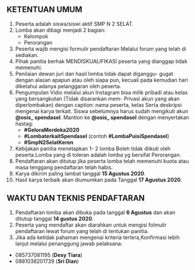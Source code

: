 ## KETENTUAN UMUM
1. Peserta adalah siswa/siswi aktif SMP N 2 SELAT.
2. Lomba akan dibagi menjadi 2 bagian:
    - Kelompok
    - Perorangan
3. Peserta wajib mengisi formulir pendaftaran Melalui forum yang telah di sediakan.
4. Pihak panitia berhak MENDISKUALIFIKASI peserta yang dianggap tidak memenuhi.
5. Penilaian dewan juri dan hasil lomba tidak dapat diganggu- gugat dengan alasan apapun atau oleh siapa pun, kecuali pada
kemudian hari diketahui adanya pelanggaran oleh peserta.
6. Pengumpulan Vidio melalui akun Instagram bisa milik pribadi atau kelas yang bersangkutan (Tidak disarankan mem- Privasi akun yang akan diperlombakan) dengan caption: nama peserta, kelas Serta deskripsi mengenai karya terkait. Siswa sebelumnya harus sudah mengikuti akun **@osis_ spendasel**. Mantion ke **@osis_ spendasel** dengan menyertakan hastag:
    - **#GeloraMerdeka2020** 
    - **#LombaterkaitSpendasel** (contoh **#LombaPuisiSpendasel**) 
    - **#SmpN2SelatKeren**
7. Kebijakan panitia menetapkan 1- 2 lomba
Boleh tidak diikuti oleh peserta.Lomba yang di toleran adalah lomba yg bersifat Perorangan.
8. Pendaftaran akan ditutup jika peserta lomba telah memenuhi kuota atau masa tenggang pendaftaran telah habis.
9. Karya dikirim paling lambat tanggal **15 Agustus 2020**.
10. Hasil karya terbaik akan diumumkan pada Tanggal **17 Agustus 2020**.

## WAKTU DAN TEKNIS PENDAFTARAN
1. Pendaftaran lomba akan dibuka pada tanggal **6 Agustus** dan akan ditutup tanggal **14 gustus 2020**.
2. Peserta yang mendaftar akan diarahkan untuk mengisi folmulir pendaftaran lewat forum yang telah di tentukan panitia.
3. Jika ada ketidak pahaman mengenai kriteria tertera,Konfirmasi lebih lanjut melalui penanggung jawab pelaksana:
- 085737081195 (**Desy Tiara**)
- 0881038201739 (**Sri Dian**)

